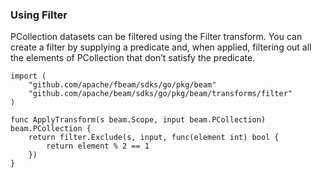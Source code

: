 ### Using Filter

PCollection datasets can be filtered using the Filter transform. You can create a filter by supplying a predicate and, when applied, filtering out all the elements of PCollection that don’t satisfy the predicate.

```
import (
	"github.com/apache/fbeam/sdks/go/pkg/beam"
	"github.com/apache/beam/sdks/go/pkg/beam/transforms/filter"
)

func ApplyTransform(s beam.Scope, input beam.PCollection) beam.PCollection {
	return filter.Exclude(s, input, func(element int) bool {
		return element % 2 == 1
	})
}
```